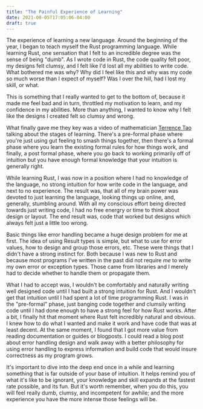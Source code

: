 ```yaml
---
title: "The Painful Experience of Learning"
date: 2021-08-05T17:05:06-04:00
draft: true
---
```


The experience of learning a new language. Around the beginning of the year, I began to teach myself
the Rust programming language. While learning Rust, one sensation that I felt to an incredible degree
was the sense of being "dumb". As I wrote code in Rust, the code quality felt poor, my designs felt
clumsy, and I felt like I'd lost all my abilities to write code. What bothered me was why?  Why did
I feel like this and why was my code so much worse than I expect of myself?  Was I over the hill, 
had I lost my skill, or what.

This is something that I really wanted to get to the bottom of, because it made me feel bad and in
turn, throttled my motivation to learn, and my confidence in my abilities. More than anything, I 
wanted to know why I felt like the designs I created felt so clumsy and wrong.

What finally gave me they key was a video of mathematician 
[Terrence Tao](https://www.youtube.com/watch?v=48Hr3CT5Tpk) talking about the stages
of learning. There's a pre-formal phase where you're just using gut feeling to smash things together,
then there's a formal phase where you learn the existing formal rules for how things work, and
finally, a post formal phase, where you go back to working primarily off of intuition but you have
enough formal knowledge that your intuition is generally right.

While learning Rust, I was now in a position where I had no knowledge of the language, no strong
intuition for how write code in the language, and next to no experience. The result was, that all
of my brain power was devoted to just learning the language, looking things up online, and, generally,
stumbling around. With all my conscious effort being directed towards just writing code, I had no
free energry or time to think about design or layout. The end result was, code that worked but designs
which always felt just a little too wrong.

Basic things like error handling became a huge design problem for me at first.  The idea of using
Result types is simple, but what to use for error values, how to design and group those errors, etc.
These were things that I didn't have a strong instinct for.  Both because I was new to Rust and
because most programs I've written in the past did not require _me_ to write my own error or
exception types.  Those came from libraries and I merely had to decide whether to handle them or 
propagate them.

What I had to accept was, I wouldn't be comfortably and naturally writing well designed code until
I had built a strong intuition for Rust.  And I wouldn't get that intuition until I had spent a
lot of time programming Rust.  I was in the "pre-formal" phase, just banging code together and 
clumsily writing code until I had done enough to have a strong feel for how Rust works. After a bit,
I finally hit that moment where Rust felt incredibly natural and obvious.  I knew how to do what I
wanted and make it work and have code that was at least decent.  At the same moment, I found that
I got more value from reading documentation or guides or blogposts.  I could read a blog post about
error handling design and walk away with a better philosophy for using error handling to express
information and build code that would insure correctness as my program grows.

It's important to dive into the deep end once in a while and learning something that is far outside
of your base of intuition. It helps remind you of what it's like to be ignorant, your knowledge and
skill expands at the fastest rate possible, and its fun. But it's worth remember, when you do this,
you will feel really dumb, clumsy, and incompetent for awhile; and the more experience you have the
more intense those feelings will be.